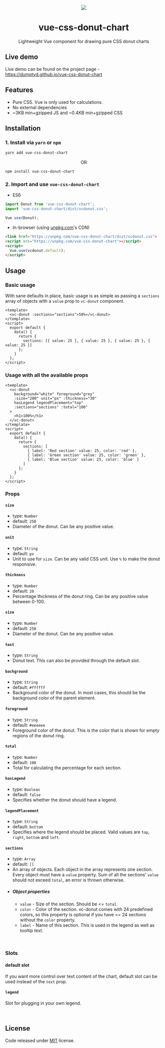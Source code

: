 <p align="center">
  <a href="https://dumptyd.github.io/vue-css-donut-chart">
    <img src="https://dumptyd.github.io/vue-css-donut-chart/favicon.png">
  </a>
  <h1 align="center">vue-css-donut-chart</h1>
  <p align="center">Lightweight Vue component for drawing pure CSS donut charts</p>
</p>


## Live demo

Live demo can be found on the project page - https://dumptyd.github.io/vue-css-donut-chart

## Features

* Pure CSS. Vue is only used for calculations.
* No external dependencies
* ~3KB min+gzipped JS and ~0.4KB min+gzipped CSS

## Installation

### 1. Install via `yarn` or `npm`

```bash
yarn add vue-css-donut-chart
```
<p align="center">OR</p>

```bash
npm install vue-css-donut-chart
```

### 2. Import and use `vue-css-donut-chart`

- ES6

```javascript
import Donut from 'vue-css-donut-chart';
import 'vue-css-donut-chart/dist/vcdonut.css';

Vue.use(Donut);

```

- In-browser (using [unpkg.com](https://unpkg.com)'s CDN)


```html
<link href="https://unpkg.com/vue-css-donut-chart/dist/vcdonut.css">
<script src="https://unpkg.com/vue-css-donut-chart"></script>
<script>
  Vue.use(vcdonut.default);
</script>
```

## Usage

### Basic usage 

With sane defaults in place, basic usage is as simple as passing a `sections` array of objects with a `value` prop to `vc-donut` component.

```vue
<template>
  <vc-donut :sections="sections">50%</vc-donut>
</template>
<script>
  export default {
    data() {
      return {
        sections: [{ value: 25 }, { value: 25 }, { value: 25 }, { value: 25 }]
      };
    }
  };
</script>
```

### Usage with all the available props

```vue
<template>
  <vc-donut
    background="white" foreground="grey"
    :size="200" unit="px" :thickness="30"
    hasLegend legendPlacement="top"
    :sections="sections" :total="100"
  >
    <h1>100%</h1>
  </vc-donut>
</template>
<script>
  export default {
    data() {
      return {
        sections: [
          { label: 'Red section' value: 25, color: 'red' },
          { label: 'Green section' value: 25, color: 'green' },
          { label: 'Blue section' value: 25, color: 'blue' }
        ]
      };
    }
  };
</script>
```

### Props

#### `size`
- type: `Number`
- default: `250`
- Diameter of the donut. Can be any positive value.


#### `unit`
- type: `String`
- default: `px`
- Unit to use for `size`. Can be any valid CSS unit. Use `%` to make the donut responsive.

#### `thickness`
- type: `Number`
- default: `20`
- Percentage thickness of the donut ring. Can be any positive value between 0-100.

#### `size`
- type: `Number`
- default: `250`
- Diameter of the donut. Can be any positive value.

#### `text`
- type: `String`
- Donut text. This can also be provided through the default slot.

#### `background`
- type: `String`
- default: `#ffffff`
- Background color of the donut. In most cases, this should be the background color of the parent element.

#### `foreground`
- type: `String`
- default: `#eeeeee`
- Foreground color of the donut. This is the color that is shown for empty regions of the donut ring.

#### `total`
- type: `Number`
- default: `100`
- Total for calculating the percentage for each section.

#### `hasLegend`
- type: `Boolean`
- default: `false`
- Specifies whether the donut should have a legend.

#### `legendPlacement`
- type: `String`
- default: `bottom`
- Specifies where the legend should be placed. Valid values are `top`, `right`, `bottom` and `left`.

#### `sections`
- type: `Array`
- default: `[]`
- An array of objects. Each object in the array represents one section. Every object must have a `value` property. Sum of all the sections' `value` should not exceed `total`, an error is thrown otherwise.
- ##### Object properties
  - `value` - Size of the section. Should be <= `total`.
  - `color` - Color of the section. vc-donut comes with 24 predefined colors, so this property is optional if you have <= 24 sections without the `color` property.
  - `label` - Name of this section. This is used in the legend as well as tooltip text.

<br>

### Slots

#### default slot

If you want more control over text content of the chart, default slot can be used instead of the `text` prop.

#### `legend`

Slot for plugging in your own legend.

<br>

## License

Code released under [MIT]((https://github.com/vue-css-donut-chart/vue-css-donut-chart/blob/master/LICENSE)) license.
